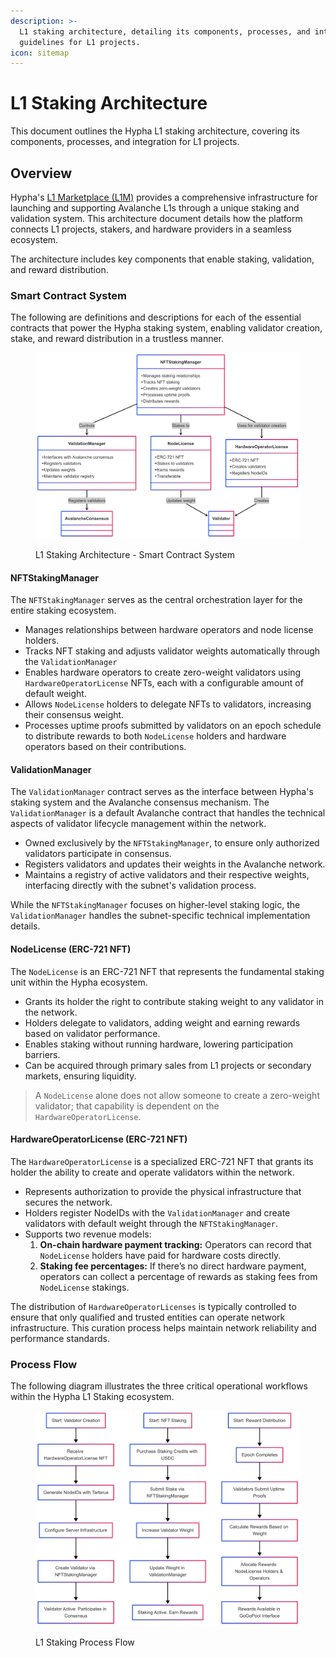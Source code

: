 ```yaml
---
description: >-
  L1 staking architecture, detailing its components, processes, and integration
  guidelines for L1 projects.
icon: sitemap
---
```


# L1 Staking Architecture

This document outlines the Hypha L1 staking architecture, covering its components, processes, and integration for L1 projects.

## Overview

Hypha's [L1 Marketplace (L1M)](https://l1s.gogopool.com/marketplace) provides a comprehensive infrastructure for launching and supporting Avalanche L1s through a unique staking and validation system. This architecture document details how the platform connects L1 projects, stakers, and hardware providers in a seamless ecosystem.

The architecture includes key components that enable staking, validation, and reward distribution.

### Smart Contract System

The following are definitions and descriptions for each of the essential contracts that power the Hypha staking system, enabling validator creation, stake, and reward distribution in a trustless manner.

<figure><img src="../.gitbook/assets/L1-staking-architecture-3.png" alt=""><figcaption><p>L1 Staking Architecture - Smart Contract System</p></figcaption></figure>

#### NFTStakingManager

The `NFTStakingManager` serves as the central orchestration layer for the entire staking ecosystem.

* Manages relationships between hardware operators and node license holders.
* Tracks NFT staking and adjusts validator weights automatically through the `ValidationManager`
* Enables hardware operators to create zero-weight validators using `HardwareOperatorLicense` NFTs, each with a configurable amount of default weight.
* Allows `NodeLicense` holders to delegate NFTs to validators, increasing their consensus weight.
* Processes uptime proofs submitted by validators on an epoch schedule to distribute rewards to both `NodeLicense` holders and hardware operators based on their contributions.

#### ValidationManager

The `ValidationManager` contract serves as the interface between Hypha's staking system and the Avalanche consensus mechanism. The `ValidationManager` is a default Avalanche contract that handles the technical aspects of validator lifecycle management within the network.

* Owned exclusively by the `NFTStakingManager`, to ensure only authorized validators participate in consensus.
* Registers validators and updates their weights in the Avalanche network.
* Maintains a registry of active validators and their respective weights, interfacing directly with the subnet's validation process.

While the `NFTStakingManager` focuses on higher-level staking logic, the `ValidationManager` handles the subnet-specific technical implementation details.

#### NodeLicense (ERC-721 NFT)

The `NodeLicense` is an ERC-721 NFT that represents the fundamental staking unit within the Hypha ecosystem.

* Grants its holder the right to contribute staking weight to any validator in the network.&#x20;
* Holders delegate to validators, adding weight and earning rewards based on validator performance.
* Enables staking without running hardware, lowering participation barriers.
* Can be acquired through primary sales from L1 projects or secondary markets, ensuring liquidity.

> A `NodeLicense` alone does not allow someone to create a zero-weight validator; that capability is dependent on the `HardwareOperatorLicense`.

#### HardwareOperatorLicense (ERC-721 NFT)

The `HardwareOperatorLicense` is a specialized ERC-721 NFT that grants its holder the ability to create and operate validators within the network.

* Represents authorization to provide the physical infrastructure that secures the network.
* Holders register NodeIDs with the `ValidationManager` and create validators with default weight through the `NFTStakingManager`.
* Supports two revenue models:
  1. **On-chain hardware payment tracking:** Operators can record that `NodeLicense` holders have paid for hardware costs directly.
  2. **Staking fee percentages:** If there’s no direct hardware payment, operators can collect a percentage of rewards as staking fees from `NodeLicense` stakings.

The distribution of `HardwareOperatorLicenses` is typically controlled to ensure that only qualified and trusted entities can operate network infrastructure. This curation process helps maintain network reliability and performance standards.

### Process Flow

The following diagram illustrates the three critical operational workflows within the Hypha L1 Staking ecosystem.

<figure><img src="../.gitbook/assets/L1-Staking-Flowchart-3.png" alt=""><figcaption><p>L1 Staking Process Flow</p></figcaption></figure>



